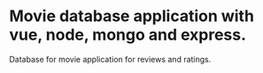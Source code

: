 # Movie database application with vue, node, mongo and express.
Database for movie application for reviews and ratings.
